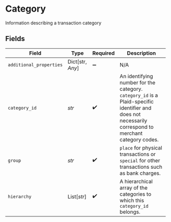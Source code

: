 # Category

Information describing a transaction category


## Fields

| Field                                                                                                                                                | Type                                                                                                                                                 | Required                                                                                                                                             | Description                                                                                                                                          |
| ---------------------------------------------------------------------------------------------------------------------------------------------------- | ---------------------------------------------------------------------------------------------------------------------------------------------------- | ---------------------------------------------------------------------------------------------------------------------------------------------------- | ---------------------------------------------------------------------------------------------------------------------------------------------------- |
| `additional_properties`                                                                                                                              | Dict[str, *Any*]                                                                                                                                     | :heavy_minus_sign:                                                                                                                                   | N/A                                                                                                                                                  |
| `category_id`                                                                                                                                        | *str*                                                                                                                                                | :heavy_check_mark:                                                                                                                                   | An identifying number for the category. `category_id` is a Plaid-specific identifier and does not necessarily correspond to merchant category codes. |
| `group`                                                                                                                                              | *str*                                                                                                                                                | :heavy_check_mark:                                                                                                                                   | `place` for physical transactions or `special` for other transactions such as bank charges.                                                          |
| `hierarchy`                                                                                                                                          | List[*str*]                                                                                                                                          | :heavy_check_mark:                                                                                                                                   | A hierarchical array of the categories to which this `category_id` belongs.                                                                          |